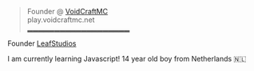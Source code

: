 > Founder @ [VoidCraftMC](https://store.voidcraftmc.net)	                                                                                                                                                                                                               
> play.voidcraftmc.net                                                                                                                                                                                                                                              
> ▂▂▂▂▂▂▂▂▂▂▂▂▂▂▂▂▂▂▂
 
Founder [LeafStudios](https://www.leafstudios.dev)

I am currently learning Javascript!
14 year old boy from Netherlands 🇳🇱

